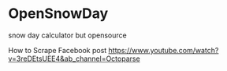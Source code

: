 # OpenSnowDay
snow day calculator but opensource

How to Scrape Facebook post
https://www.youtube.com/watch?v=3reDEtsUEE4&ab_channel=Octoparse
